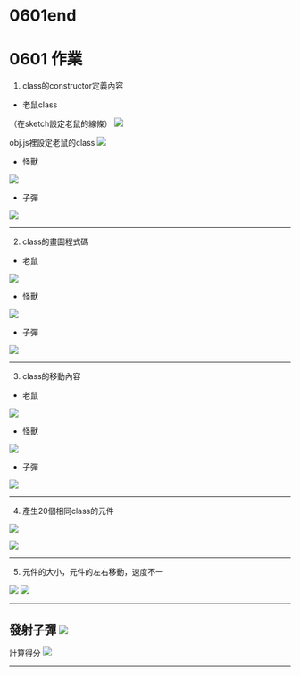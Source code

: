 # 0601end
# 0601 作業

1. class的constructor定義內容

* 老鼠class 

（在sketch設定老鼠的線條）
![](https://hackmd.io/_uploads/SJCs4gH83.png)

obj.js裡設定老鼠的class
![](https://hackmd.io/_uploads/ByCs4gSU3.png)


* 怪獸

![](https://hackmd.io/_uploads/rycXLgrL3.png)

* 子彈

![](https://hackmd.io/_uploads/H1sH8lrL2.png)

---
2. class的畫圖程式碼
* 老鼠

![](https://hackmd.io/_uploads/Skg2Ulr8n.png)

* 怪獸

![](https://hackmd.io/_uploads/SJT6IgrIh.png)

* 子彈

![](https://hackmd.io/_uploads/S1H1DxS82.png)

---

3. class的移動內容

* 老鼠

![](https://hackmd.io/_uploads/SkqzvxSI3.png)

* 怪獸

![](https://hackmd.io/_uploads/rkZSweBLn.png)

* 子彈

![](https://hackmd.io/_uploads/Bk5UvxrIn.png)


---

4. 產生20個相同class的元件

![](https://hackmd.io/_uploads/SkYtDlrL3.png)

![](https://hackmd.io/_uploads/Hy0oDlBL3.png)

---

5. 元件的大小，元件的左右移動，速度不一

![](https://hackmd.io/_uploads/rkEldgHU3.png)
![](https://hackmd.io/_uploads/HJNzdxHLn.png)

---
發射子彈
![](https://hackmd.io/_uploads/BJLqOxB8n.png)
---
計算得分
![](https://hackmd.io/_uploads/rkK2_xSL2.png)

---

